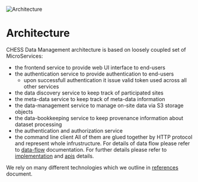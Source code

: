 ![Architecture](images/Architecture.png)

# Architecture
CHESS Data Management architecture is based on loosely coupled set of MicroServices:
- the frontend service to provide web UI interface to end-users
- the authentication service to provide authentication to end-users
  - upon successfull authentication it issue valid token used across all other
    services
- the data discovery service to keep track of participated sites
- the meta-data service to keep track of meta-data information
- the data-management service to manage on-site data via S3 storage objects
- the data-bookkeeping service to keep provenance information about dataset
  processing
- the authentication and authorization service
- the command line client
All of them are glued together by HTTP protocol and represent whole
infrustructure. For details of data flow please refer to
[data-flow](docs/dataflow.md) documentation.
For further details please refer to [implementation](docs/implementation.md)
and [apis](docs/apis.md) details.

We rely on many different technologies which we outline in
[references](docs/references.md) document.
